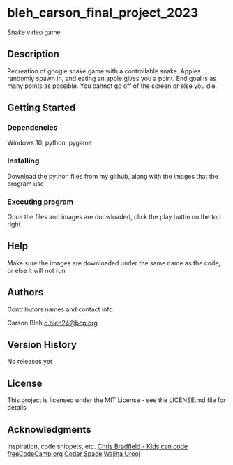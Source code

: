 # bleh_carson_final_project_2023

Snake video game

## Description

Recreation of google snake game with a controllable snake. Apples randomly spawn in, and eating an apple gives you a point. End goal is as many points as possible. You cannot go off of the screen or else you die. 

## Getting Started

### Dependencies

Windows 10, python, pygame

### Installing

Download the python files from my github, along with the images that the program use

### Executing program

Once the files and images are donwloaded, click the play buttin on the top right

## Help

Make sure the images are downloaded under the same name as the code, or else it will not run

## Authors

Contributors names and contact info

Carson Bleh
c.bleh24@bcp.org

## Version History

No releases yet

## License

This project is licensed under the MIT License - see the LICENSE.md file for details

## Acknowledgments

Inspiration, code snippets, etc.
[Chris Bradfield - Kids can code](https://kidscancode.org/)
[freeCodeCamp.org](https://www.youtube.com/watch?v=8dfePlONtls)
[Coder Space](https://www.youtube.com/watch?v=_-KjEgCLQFw)
[Wajiha Urooj](https://www.edureka.co/blog/snake-game-with-pygame/)